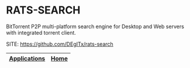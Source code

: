# RATS-SEARCH

 BitTorrent P2P multi-platform search engine for Desktop
 and Web servers with integrated torrent client.
 
 SITE: https://github.com/DEgITx/rats-search

 | [Applications](https://portable-linux-apps.github.io/apps.html) | [Home](https://portable-linux-apps.github.io)
 | --- | --- |
